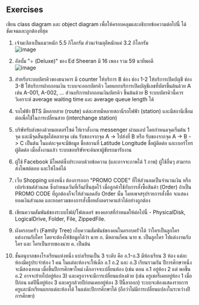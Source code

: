 ## Exercises
 

เขียน class diagram และ object diagram เพื่อให้ครอบคลุมและอธิบายข้อความต่อไปนี้ ได้ชัดเจนและถูกต้องที่สุด

1. เจ้ามะลิลาเป็นแมวหนัก 5.5 กิโลกรัม ส่วนเจ้ามลุลีหนักแค่ 3.2 กิโลกรัม  
![image](https://user-images.githubusercontent.com/344784/45925427-1c184e80-bf3f-11e8-85ff-02d61c6cb1fd.png)

1. อัลบั้ม "÷ (Deluxe)" ของ Ed Sheeran มี 16 เพลง รวม 59 นาทีพอดี  
![image](https://user-images.githubusercontent.com/344784/45925417-db203a00-bf3e-11e8-91ff-69004c8211e4.png)

1. สำหรับระบบบัตรคิวของธนาคาร มี counter ให้บริการ 8 ช่อง ช่อง 1-2 ให้บริการเปิดบัญชี ช่อง 3-8 ให้บริการฝากถอนเงิน ระบบจะออกบัตรคิว โดยแยกบริการเปิดบัญชีเลขที่บัตรขึ้นต้นด้วย A เช่น A-001, A-002, ... ส่วนบริการฝากถอนเงินบัตรคิว ขึ้นต้นด้วย B ระบบบัตรคิวนี้ควรวิเคราะห์ average waiting time และ average queue length ได้
1. รถไฟฟ้า BTS มีหลายสาย (route) แต่ละสายมีหลายสถานีรถไฟฟ้า (station) และมีสถานีเชื่อมต่อเพื่อใช้ในการเปลี่ยนสาย (interchange station)
1. บริษัทรับส่งของด้วยมอเตอร์ไซค์ ให้เราสั่งงาน messenger ผ่านแอป โดยกำหนดจุดเริ่มต้น 1 จุด และมีจุดสิ้นสุดได้หลายจุด เช่น รับของจากจุด A -> ไปส่งที่ B หรือ รับของจากจุด A -> B -> C เป็นต้น ในแต่ละจุดจะมีข้อมูล ชื่อสถานที่ Latitude Longitude ชื่อผู้ติดต่อ และเบอร์โทรผู้ติดต่อ เมื่อสั่งงานแล้ว ระบบขอบริษัทจะค้นหาผู้ขับรถมารับงาน
1. ผู้ใช้ Facebook มีโพสต์ซึ่งประกอบด้วยข้อความ (และอาจจะภาพได้ 1 ภาพ) ผู้ใช้อื่นๆ สามารถส่งโพสต์ตอบ และให้ไลค์ได้
1. เว็บ Shopping แห่งหนึ่ง ต้องการออก "PROMO CODE" ที่ให้ส่วนลดเป็นจำนวนเงิน หรือเปอร์เซนต์ส่วนลด ซึ่งกำหนดวันที่เริ่ม/สิ้นสุดไว้ เมื่อลูกค้าใช้กับการสั่งซื้อสินค้า (Order) ถ้าเป็น PROMO CODE ที่ถูกต้องก็จะให้ส่วนลดกับ Order นั้น โดยเพจสรุปรายการสั่งซื้อ จะแสดงยอดเงินส่วนลด และยอดรวมของการสั่งซื้อหลังลดราคาแล้วได้อย่างถูกต้อง 
1. เขียนความสัมพันธ์ของระบบไฟล์/โฟลเดอร์ ของคลาสที่กำหนดให้ต่อไปนี้ - PhysicalDisk, LogicalDrive, Folder, File, ZippedFile.
1. ผังครอบครัว (Family Tree) เก็บความสัมพันธ์ของคนในครอบครัวได้ ว่าใครเป็นลูกใคร แต่งงานกับใคร โดยจะต้องให้ข้อมูลได้ว่า นาย ก. มีหลานกี่คน นาย ข. เป็นลูกใคร ไปแต่งงานกับใคร และ ใครเป็นยายของนาย ค. เป็นต้น
1. ชั้นอนุบาลของโรงเรียนแห่งหนึ่ง แบ่งเรียนเป็น 3 ระดับ คือ อ.1-อ.3 มีห้องเรียน 3 ห้อง แต่ละห้องมีครูประจำห้อง 1 คน ในแต่ละห้องจะให้เด็ก อ.1 อ.2 และ อ.3 เรียนรวมกัน ปีการศึกษาหนึ่งจะมีสองเทอม เมื่อขึ้นปีการศึกษาใหม่ เด็กอาจจะเปลี่ยนห้อง (เช่น ตอน อ.1 อยู่ห้อง 2 แต่ พอขึ้น อ.2 อาจจะย้ายไปอยู่ห้อง 3) และครูอาจจะมีการเปลี่ยนแปลงด้วย (เช่น ครูเชอรี่เคยอยู่ห้อง 1 เมื่อปีก่อน แต่ปีนี้อยู่ห้อง 3 และครูกล้วยปีก่อนเคยอยู่ห้อง 3 ปีนี้ลาออก) ระบบจะต้องแสดงรายการ ครูและนักเรียนแยกแต่ละห้องได้ ในแต่ละปีการศึกษาได้ (ถือว่าไม่มีการเปลี่ยนแปลงในระหว่างปีการศึกษา)
